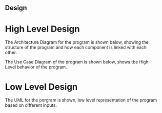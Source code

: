 ## Design
# High Level Design
The Architecture Diagram for the program is shown below, showing the structure of the program and how each component is linked with each other.


The Use Case Diagram of the program is shown below, shows tbe High Level behavior of the program.

# Low Level Design
The UML for the porgram is shown, low level representation of the program based on different inputs.

